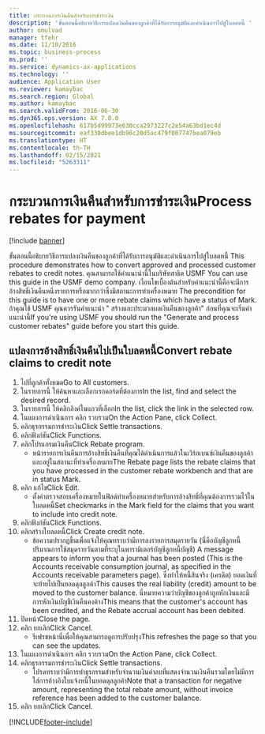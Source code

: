 ```yaml
---
title: กระบวนการเงินคืนสำหรับการชำระเงิน
description: 'ขั้นตอนนี้อธิบายวิธีการแปลงเงินคืนของลูกค้าที่ได้รับการอนุมัติและดำเนินการไปสู่ใบลดหนี้ '
author: omulvad
manager: tfehr
ms.date: 11/10/2016
ms.topic: business-process
ms.prod: ''
ms.service: dynamics-ax-applications
ms.technology: ''
audience: Application User
ms.reviewer: kamaybac
ms.search.region: Global
ms.author: kamaybac
ms.search.validFrom: 2016-06-30
ms.dyn365.ops.version: AX 7.0.0
ms.openlocfilehash: 617b5d99973e630cca2973227c2e54a63bd1ec4d
ms.sourcegitcommit: eaf330dbee1db96c20d5ac479f007747bea079eb
ms.translationtype: HT
ms.contentlocale: th-TH
ms.lasthandoff: 02/15/2021
ms.locfileid: "5263311"
---
```

# <a name="process-rebates-for-payment"></a><span data-ttu-id="a4051-103">กระบวนการเงินคืนสำหรับการชำระเงิน</span><span class="sxs-lookup"><span data-stu-id="a4051-103">Process rebates for payment</span></span>

[!include [banner](../../includes/banner.md)]

<span data-ttu-id="a4051-104">ขั้นตอนนี้อธิบายวิธีการแปลงเงินคืนของลูกค้าที่ได้รับการอนุมัติและดำเนินการไปสู่ใบลดหนี้ </span><span class="sxs-lookup"><span data-stu-id="a4051-104">This procedure demonstrates how to convert approved and processed customer rebates to credit notes.</span></span> <span data-ttu-id="a4051-105">คุณสามารถใช้คำแนะนำนี้ในบริษัทสาธิต USMF </span><span class="sxs-lookup"><span data-stu-id="a4051-105">You can use this guide in the USMF demo company.</span></span> <span data-ttu-id="a4051-106">เงื่อนไขเบื้องต้นสำหรับคำแนะนำนี้คือจะมีการอ้างสิทธิ์เงินคืนหนึ่งรายการหรือมากกว่าซึ่งมีสถานะการทำเครื่องหมาย </span><span class="sxs-lookup"><span data-stu-id="a4051-106">The precondition for this guide is to have one or more rebate claims which have a status of Mark.</span></span> <span data-ttu-id="a4051-107">ถ้าคุณใช้ USMF คุณควรรันคำแนะนำ " สร้างและประมวลผลเงินคืนของลูกค้า" ก่อนที่คุณจะเริ่มคำแนะนำนี้</span><span class="sxs-lookup"><span data-stu-id="a4051-107">If you're using USMF you should run the "Generate and process customer rebates" guide before you start this guide.</span></span>


## <a name="convert-rebate-claims-to-credit-note"></a><span data-ttu-id="a4051-108">แปลงการอ้างสิทธิ์เงินคืนไปเป็นใบลดหนี้</span><span class="sxs-lookup"><span data-stu-id="a4051-108">Convert rebate claims to credit note</span></span>
1. <span data-ttu-id="a4051-109">ไปที่ลูกค้าทั้งหมด</span><span class="sxs-lookup"><span data-stu-id="a4051-109">Go to All customers.</span></span>
2. <span data-ttu-id="a4051-110">ในรายการนี้ ให้ค้นหาและเลือกเรกคอร์ดที่ต้องการ</span><span class="sxs-lookup"><span data-stu-id="a4051-110">In the list, find and select the desired record.</span></span>
3. <span data-ttu-id="a4051-111">ในรายการนี้ ให้คลิกลิงค์ในแถวที่เลือก</span><span class="sxs-lookup"><span data-stu-id="a4051-111">In the list, click the link in the selected row.</span></span>
4. <span data-ttu-id="a4051-112">ในแผงการดำเนินการ คลิก รวบรวม</span><span class="sxs-lookup"><span data-stu-id="a4051-112">On the Action Pane, click Collect.</span></span>
5. <span data-ttu-id="a4051-113">คลิกธุรกรรมการชำระเงิน</span><span class="sxs-lookup"><span data-stu-id="a4051-113">Click Settle transactions.</span></span>
6. <span data-ttu-id="a4051-114">คลิกฟังก์ชัน</span><span class="sxs-lookup"><span data-stu-id="a4051-114">Click Functions.</span></span>
7. <span data-ttu-id="a4051-115">คลิกโปรแกรมเงินคืน</span><span class="sxs-lookup"><span data-stu-id="a4051-115">Click Rebate program.</span></span>
    * <span data-ttu-id="a4051-116">หน้ารายการเงินคืนการอ้างสิทธิ์เงินคืนที่คุณได้ดำเนินการแล้วในเวิร์กเบนซ์เงินคืนของลูกค้าและอยู่ในสถานะที่ทำเครื่องหมาย</span><span class="sxs-lookup"><span data-stu-id="a4051-116">The Rebate page lists the rebate claims that you have processed in the customer rebate workbench and that are in status Mark.</span></span>    
8. <span data-ttu-id="a4051-117">คลิก แก้ไข</span><span class="sxs-lookup"><span data-stu-id="a4051-117">Click Edit.</span></span>
    * <span data-ttu-id="a4051-118">ตั้งค่าตรวจสอบเครื่องหมายในฟิลด์ทำเครื่องหมายสำหรับการอ้างสิทธิ์ที่คุณต้องการรวมไว้ในใบลดหนี้</span><span class="sxs-lookup"><span data-stu-id="a4051-118">Set checkmarks in the Mark field for the claims that you want to include into credit note.</span></span>   
9. <span data-ttu-id="a4051-119">คลิกฟังก์ชัน</span><span class="sxs-lookup"><span data-stu-id="a4051-119">Click Functions.</span></span>
10. <span data-ttu-id="a4051-120">คลิกสร้างใบลดหนี้</span><span class="sxs-lookup"><span data-stu-id="a4051-120">Click Create credit note.</span></span>
    * <span data-ttu-id="a4051-121">ข้อความปรากฏขึ้นเพื่อแจ้งให้คุณทราบว่ามีการลงรายการสมุดรายวัน (นี่คือบัญชีลูกหนี้ปริมาณการใช้สมุดรายวันตามที่ระบุในพารามิเตอร์บัญชีลูกหนี้บัญชี) </span><span class="sxs-lookup"><span data-stu-id="a4051-121">A message appears to inform you that a journal has been posted (This is the Accounts receivable consumption journal, as specified in the Accounts receivable parameters page).</span></span> <span data-ttu-id="a4051-122">ซึ่งทำให้หนี้สินจริง (เครดิต) ยอดเงินที่จะย้ายไปเป็นยอดดุลลูกค้า</span><span class="sxs-lookup"><span data-stu-id="a4051-122">This causes the real liability (credit) amount to be moved to the customer balance.</span></span> <span data-ttu-id="a4051-123">นี่หมายความว่าบัญชีของลูกค้าถูกหักเงินและมีการหักเงินบัญชีเงินคืนคงค้าง</span><span class="sxs-lookup"><span data-stu-id="a4051-123">This means that the customer's account has been credited, and the Rebate accrual account has been debited.</span></span>  
11. <span data-ttu-id="a4051-124">ปิดหน้า</span><span class="sxs-lookup"><span data-stu-id="a4051-124">Close the page.</span></span>
12. <span data-ttu-id="a4051-125">คลิก ยกเลิก</span><span class="sxs-lookup"><span data-stu-id="a4051-125">Click Cancel.</span></span>
    * <span data-ttu-id="a4051-126">รีเฟรชหน้านี่เพื่อให้คุณสามารถดูการปรับปรุง</span><span class="sxs-lookup"><span data-stu-id="a4051-126">This refreshes the page so that you can see the updates.</span></span>  
13. <span data-ttu-id="a4051-127">ในแผงการดำเนินการ คลิก รวบรวม</span><span class="sxs-lookup"><span data-stu-id="a4051-127">On the Action Pane, click Collect.</span></span>
14. <span data-ttu-id="a4051-128">คลิกธุรกรรมการชำระเงิน</span><span class="sxs-lookup"><span data-stu-id="a4051-128">Click Settle transactions.</span></span>
    * <span data-ttu-id="a4051-129">โปรดทราบว่ามีการทำธุรกรรมสำหรับจำนวนเงินค่าลบที่แสดงจำนวนเงินคืนรวมโดยไม่มีการใส่การอ้างอิงใบแจ้งหนี้ในยอดดุลลูกค้า</span><span class="sxs-lookup"><span data-stu-id="a4051-129">Note that a transaction for negative amount, representing the total rebate amount, without invoice reference has been added to the customer balance.</span></span>   
15. <span data-ttu-id="a4051-130">คลิก ยกเลิก</span><span class="sxs-lookup"><span data-stu-id="a4051-130">Click Cancel.</span></span>



[!INCLUDE[footer-include](../../../includes/footer-banner.md)]